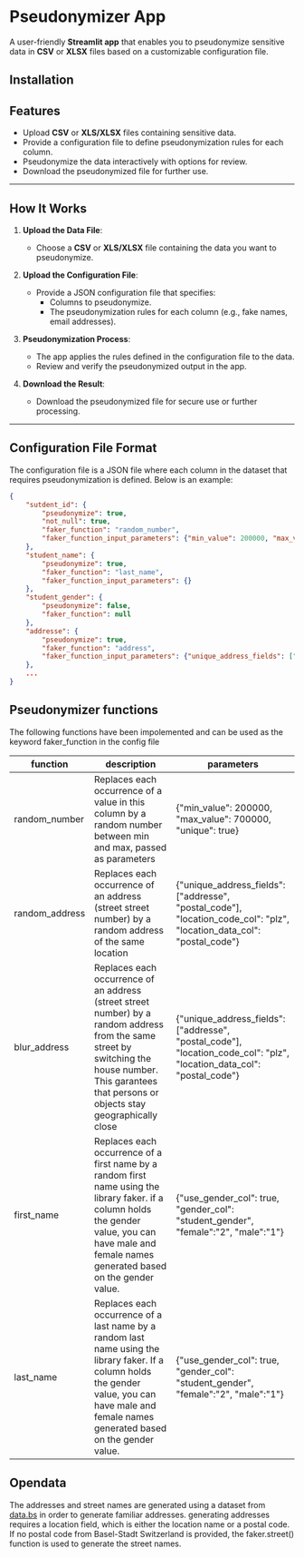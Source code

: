 # Pseudonymizer App

A user-friendly **Streamlit app** that enables you to pseudonymize sensitive data in **CSV** or **XLSX** files based on a customizable configuration file.

## Installation

## Features
- Upload **CSV** or **XLS/XLSX** files containing sensitive data.
- Provide a configuration file to define pseudonymization rules for each column.
- Pseudonymize the data interactively with options for review.
- Download the pseudonymized file for further use.

---

## How It Works

1. **Upload the Data File**:
   - Choose a **CSV** or **XLS/XLSX** file containing the data you want to pseudonymize.

2. **Upload the Configuration File**:
   - Provide a JSON configuration file that specifies:
     - Columns to pseudonymize.
     - The pseudonymization rules for each column (e.g., fake names, email addresses).

3. **Pseudonymization Process**:
   - The app applies the rules defined in the configuration file to the data.
   - Review and verify the pseudonymized output in the app.

4. **Download the Result**:
   - Download the pseudonymized file for secure use or further processing.

---

## Configuration File Format

The configuration file is a JSON file where each column in the dataset that requires pseudonymization is defined. Below is an example:

```json
{
    "sutdent_id": {
        "pseudonymize": true,
        "not_null": true,
        "faker_function": "random_number",
        "faker_function_input_parameters": {"min_value": 200000, "max_value": 700000, "unique": true}
    },
    "student_name": {
        "pseudonymize": true,
        "faker_function": "last_name",
        "faker_function_input_parameters": {}
    },
    "student_gender": {
        "pseudonymize": false,
        "faker_function": null
    },
    "addresse": {
        "pseudonymize": true,
        "faker_function": "address",
        "faker_function_input_parameters": {"unique_address_fields": ["adress", "postal_code"], "location_code_col": "plz", "location_data_col": "postal_code"}
    },
    ...
}
```

## Pseudonymizer functions

The following functions have been impolemented and can be used as the keyword faker_function in the config file

| function | description | parameters |
| -------- | ----------- | ---------- |
| random_number | Replaces each occurrence of a value in this column by a random number between min and max, passed as parameters | {"min_value": 200000, "max_value": 700000, "unique": true} |
| random_address | Replaces each occurrence of an address (street street number) by a random address of the same location | {"unique_address_fields": ["addresse", "postal_code"], "location_code_col": "plz", "location_data_col": "postal_code"} |
| blur_address | Replaces each occurrence of an address (street street number) by a random address from the same street by switching the house number. This garantees that persons or objects stay geographically close| {"unique_address_fields": ["addresse", "postal_code"], "location_code_col": "plz", "location_data_col": "postal_code"} |
| first_name | Replaces each occurrence of a first name by a random first name using the library faker. if a column holds the gender value, you can have male and female names generated based on the gender value. | {"use_gender_col": true, "gender_col": "student_gender", "female":"2", "male":"1"} |
| last_name | Replaces each occurrence of a last name by a random last name using the library faker. If a column holds the gender value, you can have male and female names generated based on the gender value. | {"use_gender_col": true, "gender_col": "student_gender", "female":"2", "male":"1"} |

## Opendata
The addresses and street names are generated using a dataset from [data.bs](https://data.bs.ch/explore/dataset/100259) in order to generate familiar addresses. generating addresses requires a location field, which is either the location name or a postal code. If no postal code from Basel-Stadt Switzerland is provided, the faker.street() function is used to generate the street names.
